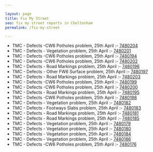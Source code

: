 ```yaml
---

layout: page
title: Fix My Street
seo: fix my street reports in Cheltenham
permalink: /fix-my-street

---
```


<!-- fix_marker starts -->

- TMC - Defects -CW6 Potholes  problem, 25th April :- [7480204](https://www.fixmystreet.com/report/7480204)
- TMC - Defects - Vegetation problem, 25th April :- [7480201](https://www.fixmystreet.com/report/7480201)
- TMC - Defects -CW6 Potholes  problem, 25th April :- [7480194](https://www.fixmystreet.com/report/7480194)
- TMC - Defects -CW6 Potholes  problem, 25th April :- [7480202](https://www.fixmystreet.com/report/7480202)
- TMC - Defects - Road Markings problem, 25th April :- [7480196](https://www.fixmystreet.com/report/7480196)
- TMC - Defects - Other FW6  Surface problem, 25th April :- [7480197](https://www.fixmystreet.com/report/7480197)
- TMC - Defects - Road Markings problem, 25th April :- [7480203](https://www.fixmystreet.com/report/7480203)
- TMC - Defects -CW6 Potholes  problem, 25th April :- [7480199](https://www.fixmystreet.com/report/7480199)
- TMC - Defects -CW6 Potholes  problem, 25th April :- [7480200](https://www.fixmystreet.com/report/7480200)
- TMC - Defects - Road Markings problem, 25th April :- [7480195](https://www.fixmystreet.com/report/7480195)
- TMC - Defects -CW6 Potholes  problem, 25th April :- [7480198](https://www.fixmystreet.com/report/7480198)
- TMC - Defects - Vegetation problem, 25th April :- [7480182](https://www.fixmystreet.com/report/7480182)
- TMC - Defects - Footways Slabs problem, 25th April :- [7480183](https://www.fixmystreet.com/report/7480183)
- TMC - Defects - Road Markings problem, 25th April :- [7480181](https://www.fixmystreet.com/report/7480181)
- TMC - Defects - Road Markings problem, 25th April :- [7480185](https://www.fixmystreet.com/report/7480185)
- TMC - Defects - Vegetation problem, 25th April :- [7480179](https://www.fixmystreet.com/report/7480179)
- TMC - Defects - Vegetation problem, 25th April :- [7480180](https://www.fixmystreet.com/report/7480180)
- TMC - Defects - Vegetation problem, 25th April :- [7480184](https://www.fixmystreet.com/report/7480184)
- TMC - Defects - Vegetation problem, 25th April :- [7480186](https://www.fixmystreet.com/report/7480186)
- TMC - Defects -CW6 Potholes  problem, 25th April :- [7480176](https://www.fixmystreet.com/report/7480176)

<!-- fix_marker ends -->